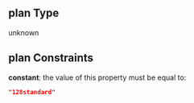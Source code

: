 ## plan Type

unknown

## plan Constraints

**constant**: the value of this property must be equal to:

```json
"128standard"
```
